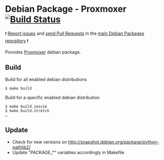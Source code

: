 # Debian Package - Proxmoxer [![Build Status](https://travis-ci.org/manala/debian-package-python-proxmoxer.svg?branch=master)](https://travis-ci.org/manala/debian-package-python-proxmoxer)

:exclamation: [Report issues](https://github.com/manala/debian-packages/issues) and [send Pull Requests](https://github.com/manala/debian-packages/pulls) in the [main Debian Packages repository](https://github.com/manala/debian-packages) :exclamation:

Provides [Proxmoxer](https://pypi.python.org/pypi/proxmoxer/) debian package.

## Build

Build for all enabled debian distributions

```
$ make build
```

Build for a specific enabled debian distribution

```
$ make build.jessie
$ make build.stretch
…
```

## Update

* Check for new versions on http://snapshot.debian.org/package/python-pathlib2/
* Update "PACKAGE_*" variables accordingly in Makefile

